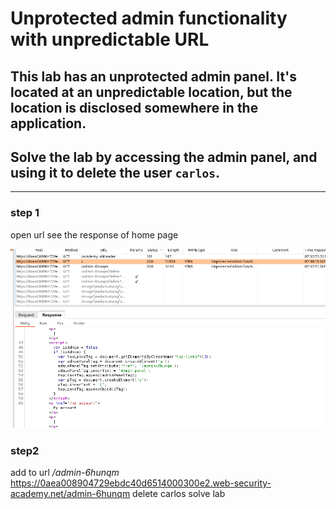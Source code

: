 # Unprotected admin functionality with unpredictable URL

## This lab has an unprotected admin panel. It's located at an unpredictable location, but the location is disclosed somewhere in the application.

## Solve the lab by accessing the admin panel, and using it to delete the user `carlos`.

---

### step 1

open url
see the response of home page

![screenshot](./images/lab2_response_home_page.png)

### step2

add to url _/admin-6hunqm_
https://0aea008904729ebdc40d6514000300e2.web-security-academy.net/admin-6hunqm
delete carlos solve lab
